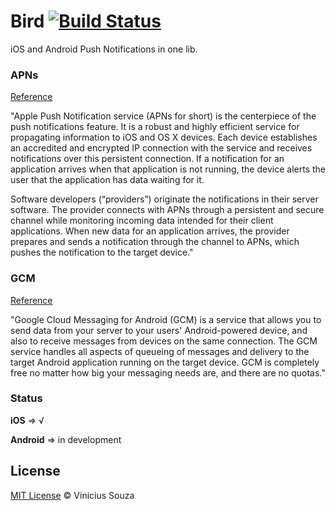 # Bird [![Build Status](https://travis-ci.org/vsouza/Bird.svg)](https://travis-ci.org/vsouza/Bird)

iOS and Android Push Notifications in one lib.

### APNs

[Reference](https://developer.apple.com/library/IOs/documentation/NetworkingInternet/Conceptual/RemoteNotificationsPG/Chapters/ApplePushService.html)

<p>"Apple Push Notification service (APNs for short) is the centerpiece of the push notifications feature. It is a robust and highly efficient service for propagating information to iOS and OS X devices. Each device establishes an accredited and encrypted IP connection with the service and receives notifications over this persistent connection. If a notification for an application arrives when that application is not running, the device alerts the user that the application has data waiting for it.</p>

<p>Software developers (“providers”) originate the notifications in their server software. The provider connects with APNs through a persistent and secure channel while monitoring incoming data intended for their client applications. When new data for an application arrives, the provider prepares and sends a notification through the channel to APNs, which pushes the notification to the target device."</p>

### GCM

[Reference](https://developer.android.com/google/gcm/index.html)

<p>"Google Cloud Messaging for Android (GCM) is a service that allows you to send data from your server to your users' Android-powered device, and also to receive messages from devices on the same connection. The GCM service handles all aspects of queueing of messages and delivery to the target Android application running on the target device. GCM is completely free no matter how big your messaging needs are, and there are no quotas." </p>

### Status

__iOS__ => √

__Android__ => in development

## License

[MIT License](http://vsouza.mit-license.org/) © Vinicius Souza
